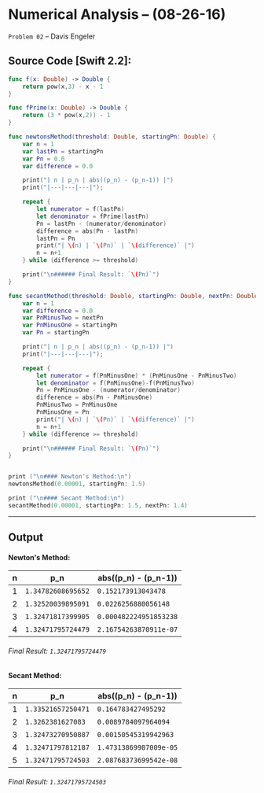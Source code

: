 Numerical Analysis – (08-26-16)
===========

`Problem 02` – Davis Engeler

## Source Code [Swift 2.2]:

```swift
func f(x: Double) -> Double {
    return pow(x,3) - x - 1
}

func fPrime(x: Double) -> Double {
    return (3 * pow(x,2)) - 1
}

func newtonsMethod(threshold: Double, startingPn: Double) {
    var n = 1
    var lastPn = startingPn
    var Pn = 0.0
    var difference = 0.0

    print("| n | p_n | abs((p_n) - (p_n-1)) |")
    print("|---|---|---|");

    repeat {
        let numerator = f(lastPn)
        let denominator = fPrime(lastPn)
        Pn = lastPn - (numerator/denominator)
        difference = abs(Pn - lastPn)
        lastPn = Pn
        print("| \(n) | `\(Pn)` | `\(difference)` |")
        n = n+1
    } while (difference >= threshold)

    print("\n###### Final Result: `\(Pn)`")
}

func secantMethod(threshold: Double, startingPn: Double, nextPn: Double) {
    var n = 1
    var difference = 0.0
    var PnMinusTwo = nextPn
    var PnMinusOne = startingPn
    var Pn = startingPn

    print("| n | p_n | abs((p_n) - (p_n-1)) |")
    print("|---|---|---|");

    repeat {
        let numerator = f(PnMinusOne) * (PnMinusOne - PnMinusTwo)
        let denominator = f(PnMinusOne)-f(PnMinusTwo)
        Pn = PnMinusOne - (numerator/denominator)
        difference = abs(Pn - PnMinusOne)
        PnMinusTwo = PnMinusOne
        PnMinusOne = Pn
        print("| \(n) | `\(Pn)` | `\(difference)` |")
        n = n+1
    } while (difference >= threshold)

    print("\n###### Final Result: `\(Pn)`")
}


print ("\n#### Newton's Method:\n")
newtonsMethod(0.00001, startingPn: 1.5)

print ("\n#### Secant Method:\n")
secantMethod(0.00001, startingPn: 1.5, nextPn: 1.4)

```

------------

Output
------------


#### Newton's Method:

| n | p_n | abs((p_n) - (p_n-1)) |
|---|---|---|
| 1 | `1.34782608695652` | `0.152173913043478` |
| 2 | `1.32520039895091` | `0.0226256880056148` |
| 3 | `1.32471817399905` | `0.000482224951853238` |
| 4 | `1.32471795724479` | `2.16754263870911e-07` |

###### Final Result: `1.32471795724479`

#### Secant Method:

| n | p_n | abs((p_n) - (p_n-1)) |
|---|---|---|
| 1 | `1.33521657250471` | `0.164783427495292` |
| 2 | `1.3262381627083` | `0.0089784097964094` |
| 3 | `1.32473270950887` | `0.00150545319942963` |
| 4 | `1.32471797812187` | `1.47313869987009e-05` |
| 5 | `1.32471795724503` | `2.08768373699542e-08` |

###### Final Result: `1.32471795724503`
